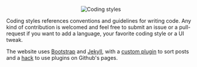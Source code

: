 <p align="center" >
	<img src="https://raw.github.com/codingstyles/codingstyles.github.io/assets/codingstyles-logo.gif" alt="Coding styles" title="Coding styles">
</p>

Coding styles references conventions and guidelines for writing code. Any kind of contribution is welcomed and feel free to submit an issue or a pull-request if you want to add a language, your favorite coding style or a UI tweak.

The website uses [Bootstrap](http://getbootstrap.com) and [Jekyll](http://github.com/jekyll/jekyll), with a [custom plugin](http://stackoverflow.com/a/14427073/980240) to sort posts and a [hack](http://ixti.net/software/2013/01/28/using-jekyll-plugins-on-github-pages.html) to use plugins on Github's pages.